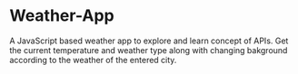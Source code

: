 # Weather-App
A JavaScript based weather app to explore and learn concept of APIs. Get the current temperature and weather type along with changing bakground according to the weather of the entered city.
